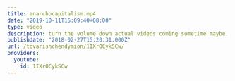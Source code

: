 ```yaml
---
title: anarchocapitalism.mp4
date: "2019-10-11T16:09:40+08:00"
type: video
description: turn the volume down actual videos coming sometime maybe.....
publishdate: "2018-02-27T15:20:31.000Z"
url: /tovarishchendymion/1IXrOCykSCw/
providers:
  youtube:
    id: 1IXrOCykSCw
---
```

